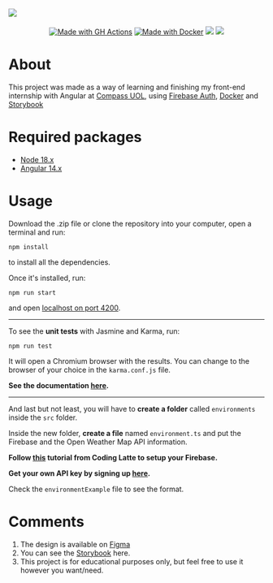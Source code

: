 # ![](https://media-exp1.licdn.com/dms/image/D4D1BAQGQ8QujYTIUAQ/company-background_10000/0/1657021490626?e=2147483647&v=beta&t=bckhfmwztaIsJX-uV5h5b7izIeXcVSQpgSBcXFY9Hno)

<div align="center">
  <a href="https://github.com/thiago-ss/keepalive/actions/workflows/node.js.yml" title="Go to this repository actions"><img src="https://img.shields.io/badge/CI-GitHub_Actions-blue?logo=github-actions&logoColor=white" alt="Made with GH Actions"></a>
  <a href="https://www.docker.com/" title="Go to Docker homepage"><img src="https://badges.aleen42.com/src/docker.svg" alt="Made with Docker"></a>
  <a href="https://angular.io/" title="Go to Angular homepage"><img src="https://badges.aleen42.com/src/angular.svg"></a>
  <a href="https://jasmine.github.io/" title="Go to Jasmine homepage"><img src="https://badges.aleen42.com/src/jasmine.svg"></a>
</div>

# About
This project was made as a way of learning and finishing my front-end internship with Angular at [Compass UOL](https://compass.uol/en/home/), using [Firebase Auth](https://firebase.google.com/docs/auth), [Docker](https://www.docker.com/) and [Storybook](https://storybook.js.org/)

# Required packages
- [Node 18.x](https://nodejs.org/en/download/)
- [Angular 14.x](https://angular.io/guide/setup-local)

# Usage
Download the .zip file or clone the repository into your computer, open a terminal and run:

    npm install

to install all the dependencies.

Once it's installed, run:

    npm run start

and open [localhost on port 4200](https://localhost:4200).

<hr>

To see the **unit tests** with Jasmine and Karma, run:

    npm run test

It will open a Chromium browser with the results. 
You can change to the browser of your choice in the `karma.conf.js` file.


**See the documentation [here](http://karma-runner.github.io/0.10/config/browsers.html).**

<hr>

And last but not least, you will have to **create a folder** called `environments` inside the `src` folder.

Inside the new folder, **create a file** named `environment.ts` and put the Firebase and the Open Weather Map API information.

**Follow [this](https://codinglatte.com/posts/how-to/how-to-setup-firebase-for-angular/) tutorial from Coding Latte to setup your Firebase.**

**Get your own API key by signing up [here](https://home.openweathermap.org/users/sign_up).**

Check the `environmentExample` file to see the format.

# <a name="comments"></a> Comments
1. The design is available on [Figma](https://www.figma.com/file/mzmik9rL894EglsraZbN8P/keepalive?node-id=0%3A1)
2. You can see the [Storybook](https://630380641f3d67923cccbdc3-qmixkuqkmk.chromatic.com/?path=/story/example-introduction--page) here.
3. This project is for educational purposes only, but feel free to use it however you want/need.
